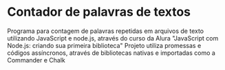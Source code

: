 # Contador de palavras de textos
Programa para contagem de palavras repetidas em arquivos de texto utilizando JavaScript e node.js, através do curso da Alura "JavaScript com Node.js: criando sua primeira biblioteca"
Projeto utiliza promessas e códigos assíncronos, através de bibliotecas nativas e importadas como a Commander e Chalk

